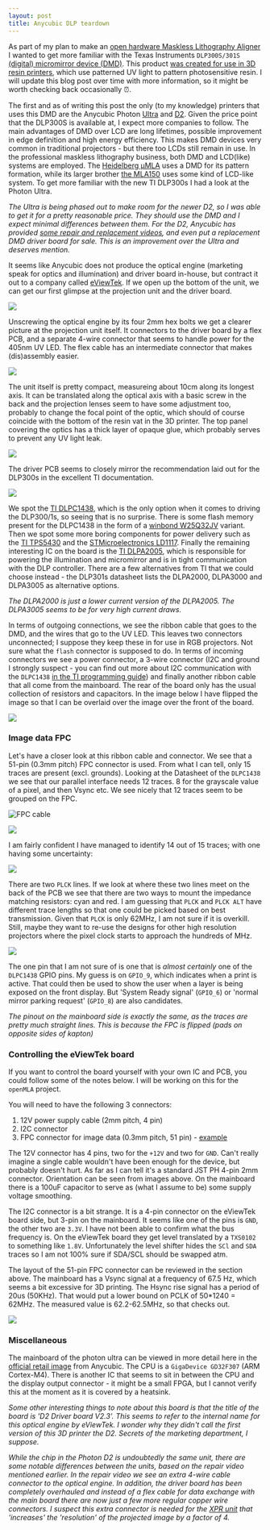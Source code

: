 ```yaml
---
layout: post
title: Anycubic DLP teardown
---
```


As part of my plan to make an [open hardware Maskless Lithography Aligner](https://github.com/openMLA) I wanted to get more familiar with the Texas Instruments `DLP300S/301S` [(digital) micromirror device (DMD)](https://www.ti.com/product/DLP300S). This product [was created for use in 3D resin printers](https://e2e.ti.com/blogs_/b/enlightened/posts/3-key-design-decisions-for-any-dlp-3d-printer-design), which use patterned UV light to pattern photosensitive resin. I will update this blog post over time with more information, so it might be worth checking back occasionally ⏰.

The first and as of writing this post the only (to my knowledge) printers that uses this DMD are the Anycubic Photon [Ultra](https://www.anycubic.com/pages/anycubic-photon-ultra) and [D2](https://www.anycubic.com/collections/dlp-3d-printer/products/photon-d2-dlp-3d-printer). Given the price point that the DLP300S is available at, I expect more companies to follow. The main advantages of DMD over LCD are long lifetimes, possible improvement in edge definition and high energy efficiency. This makes DMD devices very common in traditional projectors - but there too LCDs still remain in use. In the professional maskless lithography business, both DMD and LCD(like)  systems are employed. The [Heidelberg μMLA](https://heidelberg-instruments.com/product/%CE%BCmla/) uses a DMD for its pattern formation, while its larger brother [the MLA150](https://heidelberg-instruments.com/product/mla150) uses some kind of LCD-like system. To get more familiar with the new TI DLP300s I had a look at the Photon Ultra.

*The Ultra is being phased out to make room for the newer D2, so I was able to get it for a pretty reasonable price. They should use the DMD and I expect minimal differences between them. For the D2, Anycubic has provided [some repair and replacement videos](https://www.youtube.com/watch?v=Aqb49YHgN8w), and even put a replacement DMD driver board for sale. This is an improvement over the Ultra and deserves mention.*

It seems like Anycubic does not produce the optical engine (marketing speak for optics and illumination) and driver board in-house, but contract it out to a company called [eViewTek](http://www.eviewtek.com/en/). If we open up the bottom of the unit, we can get our first glimpse at the projection unit and the driver board.

![](../assets/photon-ultra/first_look.JPG)

Unscrewing the optical engine by its four 2mm hex bolts we get a clearer picture at the projection unit itself. It connectors to the driver board by a flex PCB, and a separate 4-wire connector that seems to handle power for the 405nm UV LED. The flex cable has an intermediate connector that makes (dis)assembly easier.

![](../assets/photon-ultra/optical_engine.jpg)

The unit itself is pretty compact, measureing about 10cm along its longest axis. It can be translated along the optical axis with a basic screw in the back and the projection lenses seem to have some adjustment too, probably to change the focal point of the optic, which should of course coincide with the bottom of the resin vat in the 3D printer. The top panel covering the optics has a thick layer of opaque glue, which probably serves to prevent any UV light leak.

![](../assets/photon-ultra/proejctor_size.JPG)

The driver PCB seems to closely mirror the recommendation laid out for the DLP300s in the excellent TI documentation. 

![](../assets/photon-ultra/board_front.jpg)

We spot the [TI DLPC1438](https://www.ti.com/product/DLPC1438), which is the only option when it comes to driving the DLP300/1s, so seeing that is no surprise. There is some flash memory present for the DLPC1438 in the form of a [winbond W25Q32JV](https://nl.mouser.com/datasheet/2/949/w25q32jv_revg_03272018_plus-1489806.pdf) variant. Then we spot some more boring components for power delivery such as the [TI TPS5430](https://www.ti.com/product/TPS5430) and the [STMicroelectronics LD1117](https://www.st.com/resource/en/datasheet/ld1117.pdf). Finally the remaining interesting IC on the board is the [TI DLPA2005](https://www.ti.com/product/DLPA2005), which is responsible for powering the illumination and micromirror and is in tight communication with the DLP controller. There are a few alternatives from TI that we could choose instead - the DLP301s datasheet lists the DLPA2000, DLPA3000 and DLPA3005 as alternative options.

*The DLPA2000 is just a lower current version of the DLPA2005. The DLPA3005 seems to be for very high current draws.*

In terms of outgoing connections, we see the ribbon cable that goes to the DMD, and the wires that go to the UV LED. This leaves two connectors unconnected; I suppose they keep these in for use in RGB projectors. Not sure what the `flash` connector is supposed to do. In terms of incoming connectors we see a power connector, a 3-wire connector (I2C and ground I strongly suspect - you can find out more about I2C communication with the `DLPC1438` [in the TI programming guide](https://www.ti.com/lit/ug/dlpu111/dlpu111.pdf?ts=1678723656711&ref_url=https%253A%252F%252Fwww.ti.com%252Fproduct%252FDLPC1438)) and finally another ribbon cable that all come from the mainboard. The rear of the board only has the usual collection of resistors and capacitors. In the image below I have flipped the image so that I can be overlaid over the image over the front of the board.

![](../assets/photon-ultra/board_side_by_side.jpg)

### Image data FPC 

Let's have a closer look at this ribbon cable and connector. We see that a 51-pin (0.3mm pitch) FPC connector is used. From what I can tell, only 15 traces are present (excl. grounds). Looking at the Datasheet of the `DLPC1438` we see that our parallel interface needs 12 traces. 8 for the grayscale value of a pixel, and then Vsync etc. We see nicely that 12 traces seem to be grouped on the FPC.   

![FPC cable](../assets/photon-ultra/FPC_mainboard.jpg)

![](../assets/photon-ultra/parallel_connector.JPG)

I am fairly confident I have managed to identify 14 out of 15 traces; with one having some uncertainty:

![](../assets/photon-ultra/FLEX_CABLE_PINOUT.jpg)

There are two `PLCK` lines. If we look at where these two lines meet on the back of the PCB we see that there are two ways to mount the impedance matching resistors: cyan and red. I am guessing that `PLCK` and `PLCK ALT` have different trace lengths so that one could be picked based on best transmission. Given that `PLCK` is only 62MHz, I am not sure if it is overkill. Still, maybe they want to re-use the designs for other high resolution projectors where the pixel clock starts to approach the hundreds of MHz.

![](../assets/photon-ultra/PCLK.jpg)

The one pin that I am not sure of is one that is *almost certainly* one of the `DLPC1438` GPIO pins. My guess is on `GPIO_9`, which indicates when a print is active. That could then be used to show the user when a layer is being exposed on the front display. But 'System Ready signal' (`GPIO_6`) or 'normal mirror parking request' (`GPIO_8`) are also candidates.

*The pinout on the mainboard side is exactly the same, as the traces are pretty much straight lines. This is because the FPC is flipped (pads on opposite sides of kapton)*

### Controlling the eViewTek board

If you want to control the board yourself with your own IC and PCB, you could follow some of the notes below. I will be working on this for the `openMLA` project.

You will need to have the following 3 connectors:

1. 12V power supply cable (2mm pitch, 4 pin)
2. I2C connector
3. FPC connector for image data (0.3mm pitch, 51 pin) - [example](https://www.digikey.nl/nl/products/detail/hirose-electric-co-ltd/FH35C-51S-0-3SHW-99/4866468)

The 12V connector has 4 pins, two for the `+12V` and two for `GND`. Can't really imagine a single cable wouldn't have been enough for the device, but probably doesn't hurt. As far as I can tell it's a standard JST PH 4-pin 2mm connector. Orientation can be seen from images above. On the mainboard there is a 100uF capacitor to serve as (what I assume to be) some supply voltage smoothing.

The I2C connector is a bit strange. It is a 4-pin connector on the eViewTek board side, but 3-pin on the mainboard. It seems like one of the pins is `GND`, the other two are `3.3V`. I have not been able to confirm what the bus frequency is. On the eViewTek board they get level translated by a `TXS0102` to something like `1.8V`.  Unfortunately the level shifter hides the `SCl` and `SDA` traces so I am not 100% sure if SDA/SCL should be swapped atm.

The layout of the 51-pin FPC connector can be reviewed in the section above. The mainboard has a Vsync signal at a frequency of 67.5 Hz, which seems a bit excessive for 3D printing. The Hsync rise signal has a period of 20us (50KHz). That would put a lower bound on PCLK of 50*1240 = 62MHz. The measured value is 62.2-62.5MHz, so that checks out.

![](../assets/photon-ultra/connectors.jpg)

### Miscellaneous

The mainboard of the photon ultra can be viewed in more detail here in the [official retail image](../assets/photon-ultra/anycubic_ultra_mainboard.webp) from Anycubic. The CPU is a `GigaDevice GD32F307` (ARM Cortex-M4). There is another IC that seems to sit in between the CPU and the display output connector - it might be a small FPGA, but I cannot verify this at the moment as it is covered by a heatsink.

*Some other interesting things to note about this board is that the title of the board is 'D2 Driver board V2.3'. This seems to refer to the internal name for this optical engine by eViewTek. I wonder why they didn't call the first version of this 3D printer the D2. Secrets of the marketing department, I suppose.*

*While the chip in the Photon D2 is undoubtedly the same unit, there are some notable differences between the units, based on the repair video mentioned earlier. In the repair video we see an extra 4-wire cable connector to the optical engine. In addition, the driver board has been completely overhauled and instead of a flex cable for data exchange with the main board there are now just a few more regular copper wire connectors. I suspect this extra connector is needed for the [XPR unit](https://www.projectorjunkies.com/4k-dlp-projectors-is-it-real-4k-xpr-technology-explanation/) that 'increases' the 'resolution'  of the projected image by a factor of 4.*

